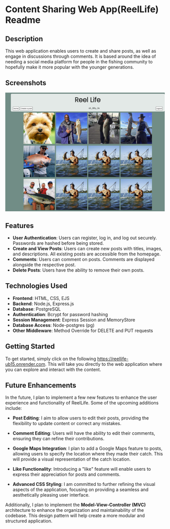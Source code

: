 # Content Sharing Web App(ReelLife) Readme

## Description

This web application enables users to create and share posts, as well as engage in discussions through comments. It is based around the idea of needing a social media platform for people in the fishing community to hopefully make it more popular with the younger generations.

## Screenshots

![img](screenshots/Screenshot%202023-09-29%20at%2010.01.11%20am.png)

## Features

- **User Authentication**: Users can register, log in, and log out securely. Passwords are hashed before being stored.
- **Create and View Posts**: Users can create new posts with titles, images, and descriptions. All existing posts are accessible from the homepage.
- **Comments**: Users can comment on posts. Comments are displayed alongside the respective post.
- **Delete Posts**: Users have the ability to remove their own posts.

## Technologies Used

- **Frontend**: HTML, CSS, EJS
- **Backend**: Node.js, Express.js
- **Database**: PostgreSQL
- **Authentication**: Bcrypt for password hashing
- **Session Management**: Express Session and MemoryStore
- **Database Access**: Node-postgres (pg)
- **Other Middleware**: Method Override for DELETE and PUT requests

## Getting Started

To get started, simply click on the following  https://reellife-ub15.onrender.com. This will take you directly to the web application where you can explore and interact with the content.

## Future Enhancements

In the future, I plan to implement a few new features to enhance the user experience and functionality of ReelLife. Some of the upcoming additions include:

- **Post Editing**: I aim to allow users to edit their posts, providing the flexibility to update content or correct any mistakes.

- **Comment Editing**: Users will have the ability to edit their comments, ensuring they can refine their contributions.

- **Google Maps Integration**: I plan to add a Google Maps feature to posts, allowing users to specify the location where they made their catch. This will provide a visual representation of the catch location.

- **Like Functionality**: Introducing a "like" feature will enable users to express their appreciation for posts and comments.

- **Advanced CSS Styling**: I am committed to further refining the visual aspects of the application, focusing on providing a seamless and aesthetically pleasing user interface.

Additionally, I plan to implement the **Model-View-Controller (MVC)** architecture to enhance the organization and maintainability of the codebase. This design pattern will help create a more modular and structured application.


